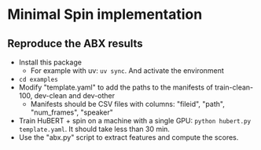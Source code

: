 # Minimal Spin implementation

## Reproduce the ABX results

- Install this package
  - For example with uv: `uv sync`. And activate the environment
- `cd examples`
- Modify "template.yaml" to add the paths to the manifests of train-clean-100, dev-clean and dev-other
  - Manifests should be CSV files with columns: "fileid", "path", "num_frames", "speaker"
- Train HuBERT + spin on a machine with a single GPU: `python hubert.py template.yaml`. It should take less than 30 min.
- Use the "abx.py" script to extract features and compute the scores.
